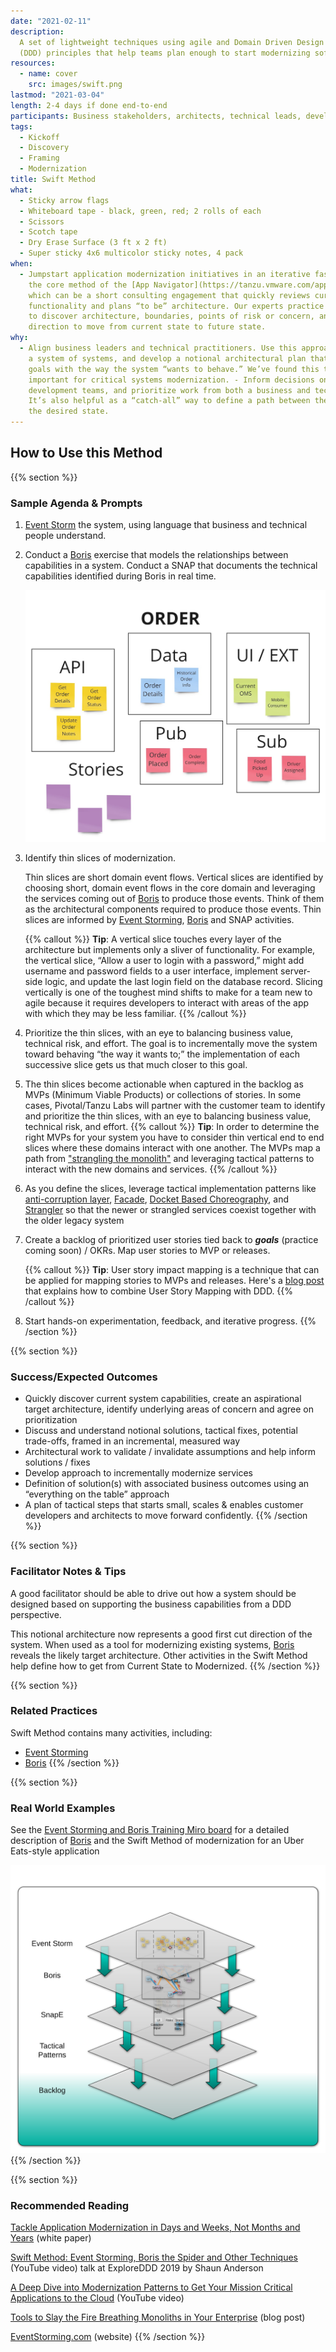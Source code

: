 ```yaml
---
date: "2021-02-11"
description:
  A set of lightweight techniques using agile and Domain Driven Design
  (DDD) principles that help teams plan enough to start modernizing software systems
resources:
  - name: cover
    src: images/swift.png
lastmod: "2021-03-04"
length: 2-4 days if done end-to-end
participants: Business stakeholders, architects, technical leads, developers
tags:
  - Kickoff
  - Discovery
  - Framing
  - Modernization
title: Swift Method
what:
  - Sticky arrow flags
  - Whiteboard tape - black, green, red; 2 rolls of each
  - Scissors
  - Scotch tape
  - Dry Erase Surface (3 ft x 2 ft)
  - Super sticky 4x6 multicolor sticky notes, 4 pack
when:
  - Jumpstart application modernization initiatives in an iterative fashion. This is
    the core method of the [App Navigator](https://tanzu.vmware.com/application-modernization),
    which can be a short consulting engagement that quickly reviews current business
    functionality and plans “to be” architecture. Our experts practice the Swift method
    to discover architecture, boundaries, points of risk or concern, and then map a
    direction to move from current state to future state.
why:
  - Align business leaders and technical practitioners. Use this approach to break down
    a system of systems, and develop a notional architectural plan that maps future
    goals with the way the system “wants to behave.” We’ve found this to be especially
    important for critical systems modernization. - Inform decisions on how to organize
    development teams, and prioritize work from both a business and technical perspective.
    It’s also helpful as a “catch-all” way to define a path between the status quo and
    the desired state.
---
```


## How to Use this Method

{{% section %}}

### Sample Agenda & Prompts

1. [Event Storm](/practices/event-storming/) the system, using language that business and technical people understand.

1. Conduct a [Boris](/practices/boris/) exercise that models the relationships between capabilities in a system. Conduct a SNAP that documents the technical capabilities identified during Boris in real time.

   ![SNAP analysis](images/snap.jpg)

1. Identify thin slices of modernization.

   Thin slices are short domain event flows. Vertical slices are identified by choosing short, domain event flows in the core domain and leveraging the services coming out of [Boris](/practices/boris/) to produce those events. Think of them as the architectural components required to produce those events. Thin slices are informed by [Event Storming](/practices/event-storming/), [Boris](/practices/boris/) and SNAP activities.

   {{% callout %}}
   **Tip**: A vertical slice touches every layer of the architecture but implements only a sliver of functionality. For example, the vertical slice, “Allow a user to login with a password,” might add username and password fields to a user interface, implement server-side logic, and update the last login field on the database record. Slicing vertically is one of the toughest mind shifts to make for a team new to agile because it requires developers to interact with areas of the app with which they may be less familiar.
   {{% /callout %}}

1. Prioritize the thin slices, with an eye to balancing business value, technical risk, and effort. The goal is to incrementally move the system toward behaving “the way it wants to;” the implementation of each successive slice gets us that much closer to this goal.

1. The thin slices become actionable when captured in the backlog as MVPs (Minimum Viable Products) or collections of stories. In some cases, Pivotal/Tanzu Labs will partner with the customer team to identify and prioritize the thin slices, with an eye to balancing business value, technical risk, and effort.
   {{% callout %}}
   **Tip**: In order to determine the right MVPs for your system you have to consider thin vertical end to end slices where these domains interact with one another. The MVPs map a path from ["strangling the monolith"](https://tanzu.vmware.com/content/blog/strangling-a-monolith-by-focusing-on-roi) and leveraging tactical patterns to interact with the new domains and services.
   {{% /callout %}}

1. As you define the slices, leverage tactical implementation patterns like <a href="https://docs.microsoft.com/en-us/azure/architecture/patterns/anti-corruption-layer" target="_blank">anti-corruption layer</a>, <a href="https://en.wikipedia.org/wiki/Facade_pattern" target="_blank">Facade</a>, <a href="https://www.swiftbird.us/docket-choreography" target="_blank">Docket Based Choreography</a>, and <a href="https://martinfowler.com/bliki/StranglerFigApplication.html" target="_blank">Strangler</a> so that the newer or strangled services coexist together with the older legacy system

1. Create a backlog of prioritized user stories tied back to **_goals_** (practice coming soon) / OKRs. Map user stories to MVP or releases.

   {{% callout %}}
   **Tip**: User story impact mapping is a technique that can be applied for mapping stories to MVPs and releases. Here's a <a href="https://blog.eriksen.com.br/en/mapping-domain-knowledge" target="_blank">blog post</a> that explains how to combine User Story Mapping with DDD.
   {{% /callout %}}

1. Start hands-on experimentation, feedback, and iterative progress.
   {{% /section %}}

{{% section %}}

### Success/Expected Outcomes

- Quickly discover current system capabilities, create an aspirational target architecture, identify underlying areas of concern and agree on prioritization
- Discuss and understand notional solutions, tactical fixes, potential trade-offs, framed in an incremental, measured way
- Architectural work to validate / invalidate assumptions and help inform solutions / fixes
- Develop approach to incrementally modernize services
- Definition of solution(s) with associated business outcomes using an “everything on the table” approach
- A plan of tactical steps that starts small, scales & enables customer developers and architects to move forward confidently.
  {{% /section %}}

{{% section %}}

### Facilitator Notes & Tips

A good facilitator should be able to drive out how a system should be designed based on supporting the business capabilities from a DDD perspective.

This notional architecture now represents a good first cut direction of the system. When used as a tool for modernizing existing systems, [Boris](/practices/boris/) reveals the likely target architecture. Other activities in the Swift Method help define how to get from Current State to Modernized.
{{% /section %}}

{{% section %}}

### Related Practices

Swift Method contains many activities, including:

- [Event Storming](/practices/event-storming/)
- [Boris](/practices/boris/)
  {{% /section %}}

{{% section %}}

### Real World Examples

See the <a href="https://miro.com/app/board/o9J_kzaSk0E=/" target="_blank">Event Storming and Boris Training Miro board</a> for a detailed description of [Boris](/practices/boris/) and the Swift Method of modernization for an Uber Eats-style application

![Visual of the Swift Method's various steps and how they flow into one another](images/example-1.png)
{{% /section %}}

{{% section %}}

### Recommended Reading

<a href="https://tanzu.vmware.com/content/white-papers/tackle-application-modernization-in-days-and-weeks-not-months-and-years" target="_blank">Tackle Application Modernization in Days and Weeks, Not Months and Years</a> (white paper)

<a href="https://www.youtube.com/watch?v=7-fRtd8LUwA" target="_blank">Swift Method: Event Storming, Boris the Spider and Other Techniques</a> (YouTube video) talk at ExploreDDD 2019 by Shaun Anderson

<a href="https://www.youtube.com/watch?v=s5qeE4qii6M" target="_blank">A Deep Dive into Modernization Patterns to Get Your Mission Critical Applications to the Cloud</a> (YouTube video)

<a href="https://tanzu.vmware.com/content/slides/the-modern-family-modernizing-applications-to-pivotal-cloud-foundry-getting-out-of-the-big-ball-of-mud" target="_blank">Tools to Slay the Fire Breathing Monoliths in Your Enterprise</a> (blog post)

<a href="https://www.eventstorming.com/" target="_blank">EventStorming.com</a> (website)
{{% /section %}}
